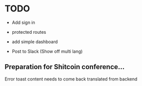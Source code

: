 # TODO

- Add sign in
- protected routes
- add simple dashboard

- Post to Slack (Show off multi lang)


## Preparation for Shitcoin conference...

Error toast content needs to come back translated from backend